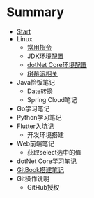 # Summary

* [Start](README.md)
* Linux
    * [常用指令](md_linux/terminal.md)
    * [JDK环境配置](md_linux/jdk_cnf.md)
    * [dotNet Core环境配置](md_linux/core_cnf.md)
    * [树莓派相关](md_linux/raspberryPi.md)
* Java恰饭笔记
    * Date转换
    * Spring Cloud笔记
* Go学习笔记
* Python学习笔记
* Flutter入坑记
    * 开发环境搭建
* Web前端笔记
    * 获取select选中的值
* dotNet Core学习笔记
* [GitBook搭建笔记](md_gitbook/gitbook.md)
* Git操作说明
    * GitHub授权

